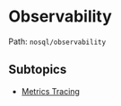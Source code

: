 # Observability

Path: `nosql/observability`

## Subtopics
- [Metrics Tracing](./metrics_tracing/README.md)
